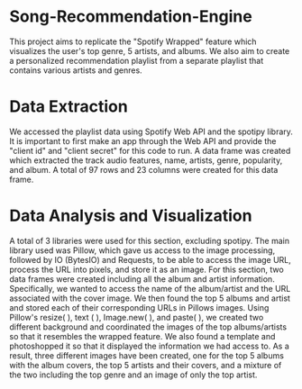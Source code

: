 # Song-Recommendation-Engine
This project aims to replicate the "Spotify Wrapped" feature which visualizes the user's top genre, 5 artists, and albums. We also aim to create a personalized recommendation playlist from a separate playlist that contains various artists and genres.

# Data Extraction
We accessed the playlist data using Spotify Web API and the spotipy library. It is important to first make an app through the Web API and provide the "client id" and "client secret" for this code to run. A data frame was created which extracted the track audio features, name, artists, genre, popularity, and album. A total of 97 rows and 23 columns were created for this data frame.

# Data Analysis and Visualization
A total of 3 libraries were used for this section, excluding spotipy. The main library used was Pillow, which gave us access to the image processing, followed by IO (BytesIO) and Requests, to be able to access the image URL, process the URL into pixels, and store it as an image. For this section, two data frames were created including all the album and artist information. Specifically, we wanted to access the name of the album/artist and the URL associated with the cover image. We then found the top 5 albums and artist and stored each of their corresponding URLs in Pillows images. Using Pillow's resize( ), text ( ), Image.new( ), and paste( ), we created two different background and coordinated the images of the top albums/artists so that it resembles the wrapped feature. We also found a template and photoshopped it so that it displayed the information we had access to. As a result, three different images have been created, one for the top 5 albums with the album covers, the top 5 artists and their covers, and a mixture of the two including the top genre and an image of only the top artist.

